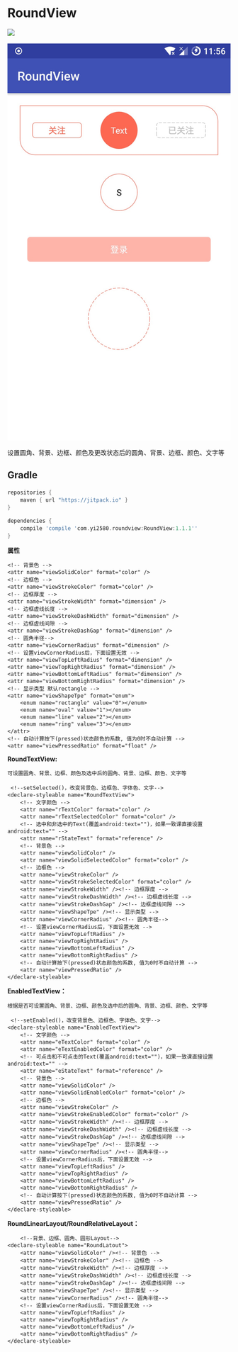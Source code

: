 # RoundView
[![](https://jitpack.io/v/ZQ7/RoundView.svg)](https://jitpack.io/#ZQ7/RoundView)

![roundbutton](Image1.jpeg)

设置圆角、背景、边框、颜色及更改状态后的圆角、背景、边框、颜色、文字等

## Gradle

``` groovy
repositories { 
    maven { url "https://jitpack.io" }
}
```  
    
``` groovy
dependencies {
    compile 'compile 'com.yi2580.roundview:RoundView:1.1.1''
}
```
**属性**

    <!-- 背景色 -->
    <attr name="viewSolidColor" format="color" />
    <!-- 边框色 -->
    <attr name="viewStrokeColor" format="color" />
    <!-- 边框厚度 -->
    <attr name="viewStrokeWidth" format="dimension" />
    <!-- 边框虚线长度 -->
    <attr name="viewStrokeDashWidth" format="dimension" />
    <!-- 边框虚线间隙 -->
    <attr name="viewStrokeDashGap" format="dimension" />
    <!-- 圆角半径-->
    <attr name="viewCornerRadius" format="dimension" />
    <!-- 设置viewCornerRadius后，下面设置无效 -->
    <attr name="viewTopLeftRadius" format="dimension" />
    <attr name="viewTopRightRadius" format="dimension" />
    <attr name="viewBottomLeftRadius" format="dimension" />
    <attr name="viewBottomRightRadius" format="dimension" />
    <!-- 显示类型 默认rectangle -->
    <attr name="viewShapeTpe" format="enum">
        <enum name="rectangle" value="0"></enum>
        <enum name="oval" value="1"></enum>
        <enum name="line" value="2"></enum>
        <enum name="ring" value="3"></enum>
    </attr>
    <!-- 自动计算按下(pressed)状态颜色的系数, 值为0时不自动计算 -->
    <attr name="viewPressedRatio" format="float" />
    
    

**RoundTextView:**

	可设置圆角、背景、边框、颜色及选中后的圆角、背景、边框、颜色、文字等
	
	 <!--setSelected()，改变背景色、边框色、字体色、文字-->
    <declare-styleable name="RoundTextView">
        <!-- 文字颜色 -->
        <attr name="rTextColor" format="color" />
        <attr name="rTextSelectedColor" format="color" />
        <!-- 选中和非选中的Text(覆盖android:text="")，如果一致课直接设置android:text="" -->
        <attr name="rStateText" format="reference" />
        <!-- 背景色 -->
        <attr name="viewSolidColor" />
        <attr name="viewSolidSelectedColor" format="color" />
        <!-- 边框色 -->
        <attr name="viewStrokeColor" />
        <attr name="viewStrokeSelectedColor" format="color" />
        <attr name="viewStrokeWidth" /><!-- 边框厚度 -->
        <attr name="viewStrokeDashWidth" /><!-- 边框虚线长度 -->
        <attr name="viewStrokeDashGap" /><!-- 边框虚线间隙 -->
        <attr name="viewShapeTpe" /><!-- 显示类型 -->
        <attr name="viewCornerRadius" /><!-- 圆角半径-->
        <!-- 设置viewCornerRadius后，下面设置无效 -->
        <attr name="viewTopLeftRadius" />
        <attr name="viewTopRightRadius" />
        <attr name="viewBottomLeftRadius" />
        <attr name="viewBottomRightRadius" />
        <!-- 自动计算按下(pressed)状态颜色的系数, 值为0时不自动计算 -->
        <attr name="viewPressedRatio" />
    </declare-styleable>
	
	
	
**EnabledTextView：**

	根据是否可设置圆角、背景、边框、颜色及选中后的圆角、背景、边框、颜色、文字等
	
	 <!--setEnabled()，改变背景色、边框色、字体色、文字-->
    <declare-styleable name="EnabledTextView">
        <!-- 文字颜色 -->
        <attr name="eTextColor" format="color" />
        <attr name="eTextEnabledColor" format="color" />
        <!-- 可点击和不可点击的Text(覆盖android:text="")，如果一致课直接设置android:text="" -->
        <attr name="eStateText" format="reference" />
        <!-- 背景色 -->
        <attr name="viewSolidColor" />
        <attr name="viewSolidEnabledColor" format="color" />
        <!-- 边框色 -->
        <attr name="viewStrokeColor" />
        <attr name="viewStrokeEnabledColor" format="color" />
        <attr name="viewStrokeWidth" /><!-- 边框厚度 -->
        <attr name="viewStrokeDashWidth" /><!-- 边框虚线长度 -->
        <attr name="viewStrokeDashGap" /><!-- 边框虚线间隙 -->
        <attr name="viewShapeTpe" /><!-- 显示类型 -->
        <attr name="viewCornerRadius" /><!-- 圆角半径-->
        <!-- 设置viewCornerRadius后，下面设置无效 -->
        <attr name="viewTopLeftRadius" />
        <attr name="viewTopRightRadius" />
        <attr name="viewBottomLeftRadius" />
        <attr name="viewBottomRightRadius" />
        <!-- 自动计算按下(pressed)状态颜色的系数, 值为0时不自动计算 -->
        <attr name="viewPressedRatio" />
    </declare-styleable>
	
	
**RoundLinearLayout/RoundRelativeLayout：**
	
	    <!--背景、边框、圆角、圆形Layout-->
    <declare-styleable name="RoundLatout">
        <attr name="viewSolidColor" /><!-- 背景色 -->
        <attr name="viewStrokeColor" /><!-- 边框色 -->
        <attr name="viewStrokeWidth" /><!-- 边框厚度 -->
        <attr name="viewStrokeDashWidth" /><!-- 边框虚线长度 -->
        <attr name="viewStrokeDashGap" /><!-- 边框虚线间隙 -->
        <attr name="viewShapeTpe" /><!-- 显示类型 -->
        <attr name="viewCornerRadius" /><!-- 圆角半径-->
        <!-- 设置viewCornerRadius后，下面设置无效 -->
        <attr name="viewTopLeftRadius" />
        <attr name="viewTopRightRadius" />
        <attr name="viewBottomLeftRadius" />
        <attr name="viewBottomRightRadius" />
    </declare-styleable>
	
	
	
	
	
	
	